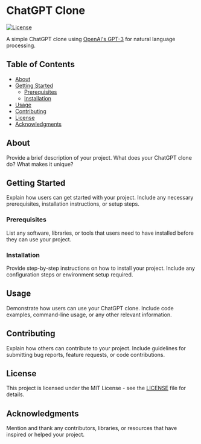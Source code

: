 # ChatGPT Clone

[![License](https://img.shields.io/badge/License-MIT-blue.svg)](LICENSE)

A simple ChatGPT clone using [OpenAI's GPT-3](https://beta.openai.com/signup/) for natural language processing.

## Table of Contents

- [About](#about)
- [Getting Started](#getting-started)
  - [Prerequisites](#prerequisites)
  - [Installation](#installation)
- [Usage](#usage)
- [Contributing](#contributing)
- [License](#license)
- [Acknowledgments](#acknowledgments)

## About

Provide a brief description of your project. What does your ChatGPT clone do? What makes it unique?

## Getting Started

Explain how users can get started with your project. Include any necessary prerequisites, installation instructions, or setup steps.

### Prerequisites

List any software, libraries, or tools that users need to have installed before they can use your project.

### Installation

Provide step-by-step instructions on how to install your project. Include any configuration steps or environment setup required.

## Usage

Demonstrate how users can use your ChatGPT clone. Include code examples, command-line usage, or any other relevant information.

## Contributing

Explain how others can contribute to your project. Include guidelines for submitting bug reports, feature requests, or code contributions.

## License

This project is licensed under the MIT License - see the [LICENSE](LICENSE) file for details.

## Acknowledgments

Mention and thank any contributors, libraries, or resources that have inspired or helped your project.


